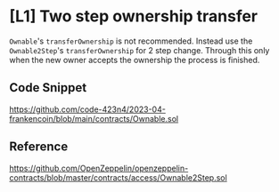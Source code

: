 # [L1] Two step ownership transfer
`Ownable`'s `transferOwnership` is not recommended. Instead use the `Ownable2Step`'s `transferOwnership` for 2 step change. Through this only when the new owner accepts the ownership the process is finished. 

## Code Snippet
https://github.com/code-423n4/2023-04-frankencoin/blob/main/contracts/Ownable.sol

## Reference
https://github.com/OpenZeppelin/openzeppelin-contracts/blob/master/contracts/access/Ownable2Step.sol